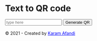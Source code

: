 <!DOCTYPE html>
<html lang="en">
  <head>
    <meta charset="UTF-8" />
    <meta name="viewport" content="width=device-width, initial-scale=1.0" />
    <title>Karamlyy QR Code Generator</title>
    <link rel="stylesheet" href="style.css" />
  </head>
  <body>    
    <div class="main">      
      <h1>Text to QR code</h1>
      <input type="text" name="" placeholder="type here " id="input" autocomplete="off"/>
      <button type="submit" onclick="func()" id="submit">
        Generate QR
      </button>
      <img src="" alt="" id="img">
      <div class="footer"><br>
        &copy; 2021 - Created by  <a href="https://karamlyy.github.io/profile/" target="_blank" style="color: blue;">Karam Afandi</a>
    </div>
    </div>    
    <script src="app.js"></script>
  </body>
</html>
